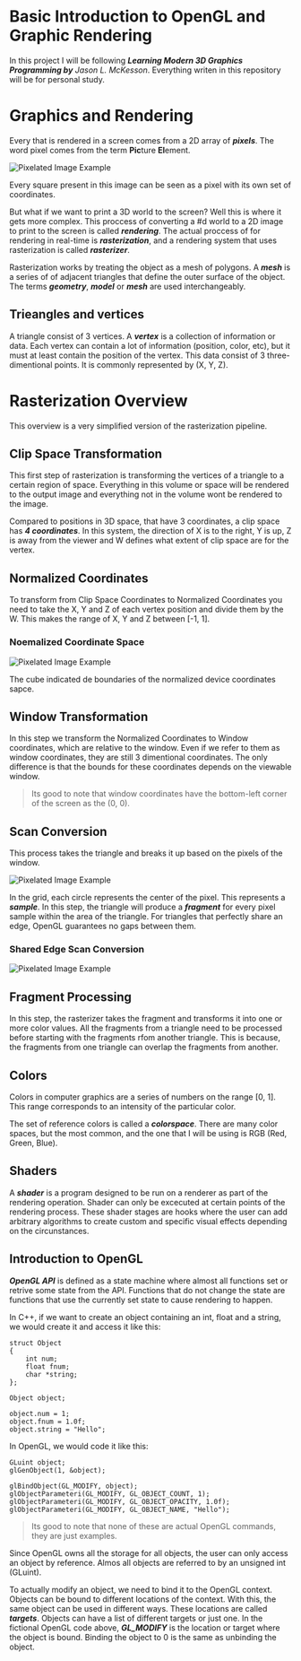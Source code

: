 # **Basic Introduction to OpenGL and Graphic Rendering**

In this project I will be following ***Learning Modern 3D Graphics Programming by*** *Jason L. McKesson*. Everything writen in this repository will be for personal study.

# Graphics and Rendering
Every that is rendered in a screen comes from a 2D array of ***pixels***. The word pixel comes from the term **Pic**ture **El**ement.

![Pixelated Image Example](imgs/ImgExample.png)

Every square present in this image can be seen as a pixel with its own set of coordinates.

But what if we want to print a 3D world to the screen? Well this is where it gets more complex. This proccess of converting a #d world to a 2D image to print to the screen is called ***rendering***. The actual proccess of for rendering in real-time is ***rasterization***, and a rendering system that uses rasterization is called ***rasterizer***.

Rasterization works by treating the object as a mesh of polygons. A ***mesh*** is a series of of adjacent triangles that define the outer surface of the object. The terms ***geometry***, ***model*** or ***mesh*** are used interchangeably.

## **Trieangles and vertices**
A triangle consist of 3 vertices. A ***vertex*** is a collection of information or data. Each vertex can contain a lot of information (position, color, etc), but it must at least contain the position of the vertex. This data consist of 3 three-dimentional points. It is commonly represented by (X, Y, Z). 

# **Rasterization Overview**
This overview is a very simplified version of the rasterization pipeline.

## **Clip Space Transformation**
This first step of rasterization is transforming the vertices of a triangle to a certain region of space. Everything in this volume or space will be rendered to the output image and everything not in the volume wont be rendered to the image.

Compared to positions in 3D space, that have 3 coordinates, a clip space has ***4 coordinates***. In this system, the direction of X is to the right, Y is up, Z is away from the viewer and W defines what extent of clip space are for the vertex.

## **Normalized Coordinates**
To transform from Clip Space Coordinates to Normalized Coordinates you need to take the X, Y and Z of each vertex position and divide them by the W. This makes the range of X, Y and Z between [-1, 1].

### **Noemalized Coordinate Space**

![Pixelated Image Example](imgs/NormalizedCoordinates.png)

The cube indicated de boundaries of the normalized device coordinates sapce.

## **Window Transformation**
In this step we transform the Normalized Coordinates to Window coordinates, which are relative to the window. Even if we refer to them as window coordinates, they are still 3 dimentional coordinates. The only difference is that the bounds for these coordinates depends on the viewable window.

> Its good to note that window coordinates have the bottom-left corner of the screen as the (0, 0).

## **Scan Conversion**
This process takes the triangle and breaks it up based on the pixels of the window.

![Pixelated Image Example](imgs/ScanConversion.png)

In the grid, each circle represents the center of the pixel. This represents a ***sample***. In this step, the triangle will produce a ***fragment*** for every pixel sample within the area of the triangle. For triangles that perfectly share an edge, OpenGL guarantees no gaps between them.

### **Shared Edge Scan Conversion**
![Pixelated Image Example](imgs/SharedEdgeScanConversion.jpeg)

## **Fragment Processing**
In this step, the rasterizer takes the fragment and transforms it into one or more color values. All the fragments from a triangle need to be processed before starting with the fragments rfom another triangle. This is because, the fragments from one triangle can overlap the fragments from another.

## **Colors**
Colors in computer graphics are a series of numbers on the range [0, 1]. This range corresponds to an intensity of the particular color. 

The set of reference colors is called a ***colorspace***. There are many color spaces, but the most common, and the one that I will be using is RGB (Red, Green, Blue).

## **Shaders**
A ***shader*** is a program designed to be run on a renderer as part of the rendering operation. Shader can only be excecuted at certain points of the rendering process. These shader stages are hooks where the user can add arbitrary algorithms to create custom and specific visual effects depending on the circunstances.

## **Introduction to OpenGL**
***OpenGL API*** is defined as a state machine where almost all functions set or retrive some state from the API. Functions that do not change the state are functions that use the currently set state to cause rendering to happen.

In C++, if we want to create an object containing an int, float and a string, we would create it and access it like this:

```
struct Object
{
    int num;
    float fnum;
    char *string;
};

Object object;

object.num = 1;
object.fnum = 1.0f;
object.string = "Hello";
```

In OpenGL, we would code it like this:
```
GLuint object;
glGenObject(1, &object);

glBindObject(GL_MODIFY, object);
glObjectParameteri(GL_MODIFY, GL_OBJECT_COUNT, 1);
glObjectParameteri(GL_MODIFY, GL_OBJECT_OPACITY, 1.0f);
glObjectParameteri(GL_MODIFY, GL_OBJECT_NAME, "Hello");
```

> Its good to note that none of these are actual OpenGL commands, they are just examples.

Since OpenGL owns all the storage for all objects, the user can only access an object by reference. Almos all objects are referred to by an unsigned int (GLuint).

To actually modify an object, we need to bind it to the OpenGL context. Objects can be bound to different locations of the context. With this, the same object can be used in different ways. These locations are called ***targets***. Objects can have a list of different targets or just one. In the fictional OpenGL code above, ***GL_MODIFY*** is the location or target where the object is bound. Binding the object to 0 is the same as unbinding the object.